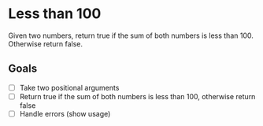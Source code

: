 # Less than 100

Given two numbers, return true if the sum of both numbers is less than 100. Otherwise return false.

## Goals

- [ ] Take two positional arguments
- [ ] Return true if the sum of both numbers is less than 100, otherwise return false
- [ ] Handle errors (show usage)
